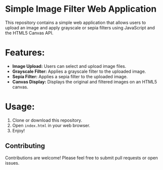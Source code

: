 # Simple Image Filter Web Application

This repository contains a simple web application that allows users to upload an image and apply grayscale or sepia filters using JavaScript and the HTML5 Canvas API.

# Features:

* **Image Upload:** Users can select and upload image files.
* **Grayscale Filter:** Applies a grayscale filter to the uploaded image.
* **Sepia Filter:** Applies a sepia filter to the uploaded image.
* **Canvas Display:** Displays the original and filtered images on an HTML5 canvas.

# Usage:
1.  Clone or download this repository.
2.  Open `index.html` in your web browser.
3.  Enjoy!

## Contributing

Contributions are welcome! Please feel free to submit pull requests or open issues.
